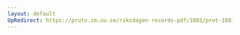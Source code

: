 ```yaml
---
layout: default
UpRedirect: https://pruto.im.uu.se/riksdagen-records-pdf/1881/prot-1881--ak--022/prot-1881--ak--022_047.pdf
---
```

